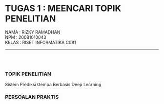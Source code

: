 # TUGAS 1 : MEENCARI TOPIK PENELITIAN

 NAMA  : RIZKY RAMADHAN  <br> 
 NPM   : 20081010043 <br>
 KELAS : RISET INFORMATIKA C081  <hr><br><br> 
 
### TOPIK PENELITIAN 

Sistem Prediksi Gempa Berbasis Deep Learning 

### PERSOALAN PRAKTIS
